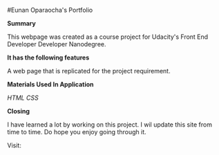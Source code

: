 #Eunan Oparaocha's Portfolio

**Summary**

This webpage was created as a course project for Udacity's Front End Developer Developer Nanodegree.

**It has the following features**

A web page that is replicated for the project requirement.

**Materials Used In Application**

_HTML_
_CSS_

**Closing**

I have learned a lot by working on this project. I wil update this site from time to time. Do hope you enjoy going through it.

Visit: 
